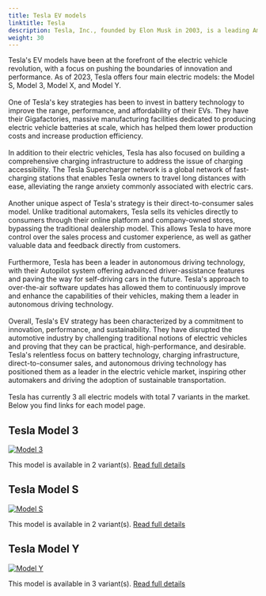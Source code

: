 ```yaml
---
title: Tesla EV models
linktitle: Tesla
description: Tesla, Inc., founded by Elon Musk in 2003, is a leading American electric vehicle (EV) and clean energy company headquartered in Palo Alto, California. Tesla's mission is to accelerate the world's transition to sustainable energy through the production of electric vehicles, renewable energy solutions, and energy storage systems. 
weight: 30
---
```

Tesla's EV models have been at the forefront of the electric vehicle revolution, with a focus on pushing the boundaries of innovation and performance. As of 2023, Tesla offers four main electric models: the Model S, Model 3, Model X, and Model Y. <br /><br />One of Tesla's key strategies has been to invest in battery technology to improve the range, performance, and affordability of their EVs. They have their Gigafactories, massive manufacturing facilities dedicated to producing electric vehicle batteries at scale, which has helped them lower production costs and increase production efficiency. <br /><br />In addition to their electric vehicles, Tesla has also focused on building a comprehensive charging infrastructure to address the issue of charging accessibility. The Tesla Supercharger network is a global network of fast-charging stations that enables Tesla owners to travel long distances with ease, alleviating the range anxiety commonly associated with electric cars.<br /><br />Another unique aspect of Tesla's strategy is their direct-to-consumer sales model. Unlike traditional automakers, Tesla sells its vehicles directly to consumers through their online platform and company-owned stores, bypassing the traditional dealership model. This allows Tesla to have more control over the sales process and customer experience, as well as gather valuable data and feedback directly from customers.<br /><br />Furthermore, Tesla has been a leader in autonomous driving technology, with their Autopilot system offering advanced driver-assistance features and paving the way for self-driving cars in the future. Tesla's approach to over-the-air software updates has allowed them to continuously improve and enhance the capabilities of their vehicles, making them a leader in autonomous driving technology.<br /><br />Overall, Tesla's EV strategy has been characterized by a commitment to innovation, performance, and sustainability. They have disrupted the automotive industry by challenging traditional notions of electric vehicles and proving that they can be practical, high-performance, and desirable. Tesla's relentless focus on battery technology, charging infrastructure, direct-to-consumer sales, and autonomous driving technology has positioned them as a leader in the electric vehicle market, inspiring other automakers and driving the adoption of sustainable transportation.<br /><br />Tesla has currently 3 all electric models with total 7 variants in the market. Below you find links for each model page.


## Tesla Model 3

[![Model 3](https://media.evkx.net/multimedia/models/tesla/model_3/model_3_long_range/main_1_st.jpg)](model_3)

This model is available in 2 variant(s). 
[Read full details](model_3/)

## Tesla Model S

[![Model S](https://media.evkx.net/multimedia/models/tesla/model_s/model_s/main_1_st.jpg)](model_s)

This model is available in 2 variant(s). 
[Read full details](model_s/)

## Tesla Model Y

[![Model Y](https://media.evkx.net/multimedia/models/tesla/model_y/model_y_long_range/main_1_st.jpg)](model_y)

This model is available in 3 variant(s). 
[Read full details](model_y/)
